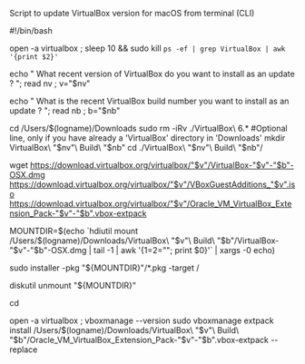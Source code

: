 Script to update VirtualBox version for macOS from terminal (CLI)

#!/bin/bash

open -a virtualbox ; sleep 10 && sudo kill `ps -ef | grep VirtualBox | awk '{print $2}'`

echo " What recent version of VirtualBox do you want to install as an update ? "; read nv ; v="$nv"

echo " What is the recent VirtualBox build number you want to install as an update ? "; read nb ; b="$nb"

cd /Users/$(logname)/Downloads
sudo rm -iRv ./VirtualBox\ 6.* #Optional line, only if you have already a 'VirtualBox' directory in 'Downloads'
mkdir VirtualBox\ "$nv"\ Build\ "$nb"
cd ./VirtualBox\ "$nv"\ Build\ "$nb"/

wget https://download.virtualbox.org/virtualbox/"$v"/VirtualBox-"$v"-"$b"-OSX.dmg https://download.virtualbox.org/virtualbox/"$v"/VBoxGuestAdditions_"$v".iso https://download.virtualbox.org/virtualbox/"$v"/Oracle_VM_VirtualBox_Extension_Pack-"$v"-"$b".vbox-extpack

MOUNTDIR=$(echo `hdiutil mount /Users/$(logname)/Downloads/VirtualBox\ "$v"\ Build\ "$b"/VirtualBox-"$v"-"$b"-OSX.dmg | tail -1 | awk '{$1=$2=""; print $0}'` | xargs -0 echo)

sudo installer -pkg "${MOUNTDIR}"/*.pkg -target /

diskutil unmount "${MOUNTDIR}"

cd

open -a virtualbox ; vboxmanage --version
sudo vboxmanage extpack install /Users/$(logname)/Downloads/VirtualBox\ "$v"\ Build\ "$b"/Oracle_VM_VirtualBox_Extension_Pack-"$v"-"$b".vbox-extpack --replace
